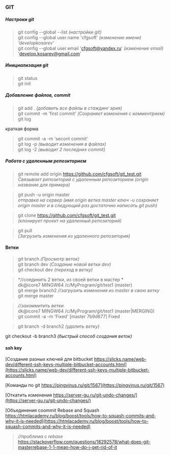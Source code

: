 ### **GIT**

##### Настроки git
> git config --global --list *(настройки git)*  
> git config --global user.name 'cfgsoft' *(изменение имени) 'developkosarev'*  
> git config --global user.email 'cfgsoft@yandex.ru' *(изменение email)*  
'develop.kosarev@gmail.com'

##### Инициализация git
> git status  
> git init  

##### Добавление файлов, commit
> git add . *(добавить все файлы в стаждинг эрия)*  
> git commit -m 'first commit' *(Сохраняет изменения с комментрием)*  
> git log  

краткая форма  
>git commit -a -m 'secont commit'  
> git log -p *(выводит изменения в файлах)*  
> git log -2 *(выводит 2 последних commit)*  

##### Работа с удаленным репозиторием

> git remote add origin https://github.com/cfgsoft/git_test.git  
*Связывает репозиторий с удаленным репозиторием (origin название для примера)*

>git push -u origin master  
*отправка на сервер (имя origin  ветка master ключ -u сохраняет origin master и в следующий раз достаточно написать git push)*

> git clone https://github.com/cfgsoft/git_test.git  
*(клонирует проект на удаленный репозиторий)*  

> git pull  
*(Загрузить изменения из удаленного репозитория)*

#### Ветки
> git branch *(Просмотр веток)*  
> git branch dev *(Создание новой ветки dev)*  
> git checkout dev *(переход в ветку)*

> *//соединить 2 ветки, из своей ветки в мастер *  
> dk@icore7 MINGW64 /c/MyProgram/git/test1 (master)  
> git merge branch2
> *//загрузить изменения из master в свою ветку*  
> git merge master

> *//закоммитить ветки*  
> dk@icore7 MINGW64 /c/MyProgram/git/test1 (master|MERGING)  
> git commit -a -m 'Fixed' [master 7b9d677] Fixed

> git branch -d branch2 *(удалить ветку)*  

git checkout -b branch3 *(быстрый способ создания веток)*  

#### ssh key
[Создание разных ключей для bitbucket https://slicks.name/web-dev/different-ssh-keys-multiple-bitbucket-accounts.html](https://slicks.name/web-dev/different-ssh-keys-multiple-bitbucket-accounts.html)

[Команды по git https://pingvinus.ru/git/1567](https://pingvinus.ru/git/1567)

[Откатить изменения https://server-gu.ru/git-undo-changes/](https://server-gu.ru/git-undo-changes/)

[Объединения coommit Rebase and Squash https://htmlacademy.ru/blog/boost/tools/how-to-squash-commits-and-why-it-is-needed](https://htmlacademy.ru/blog/boost/tools/how-to-squash-commits-and-why-it-is-needed)

> *//проблема с rebase*  
https://stackoverflow.com/questions/18292578/what-does-git-masterrebase-1-1-mean-how-do-i-get-rid-of-it